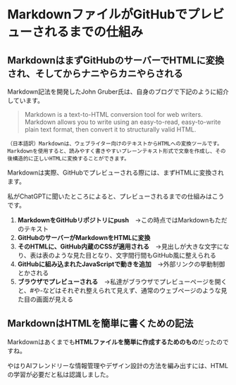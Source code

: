 # MarkdownファイルがGitHubでプレビューされるまでの仕組み

## MarkdownはまずGitHubのサーバーでHTMLに変換され、そしてからナニやらカニやらされる

Markdown記法を開発したJohn Gruber氏は、自身のブログで下記のように紹介しています。

> Markdown is a text-to-HTML conversion tool for web writers. Markdown allows you to write using an easy-to-read, easy-to-write plain text format, then convert it to structurally valid HTML.

    （日本語訳）Markdownは、ウェブライター向けのテキストからHTMLへの変換ツールです。Markdownを使用すると、読みやすく書きやすいプレーンテキスト形式で文章を作成し、その後構造的に正しいHTMLに変換することができます。

Markdownは実際、GitHubでプレビューされる際には、まずHTMLに変換されます。

私がChatGPTに聞いたところによると、プレビューされるまでの仕組みはこうです。

1. **MarkdownをGitHubリポジトリにpush**　→この時点ではMarkdownもただのテキスト
2. **GitHubのサーバーがMarkdownをHTMLに変換**
3. **そのHTMLに、GitHub内蔵のCSSが適用される**　→見出しが大きな文字になり、表は表のような見た目となり、文字間行間もGitHub風に整えられる
4. **GitHubに組み込まれたJavaScriptで動きを追加**　→外部リンクの挙動制御とかされる
5. **ブラウザでプレビューされる**　→私達がブラウザでプレビューページを開くと、#や-などはそれぞれ整えられて見えず、通常のウェブページのような見た目の画面が見える

## MarkdownはHTMLを簡単に書くための記法

Markdownはあくまでも**HTMLファイルを簡単に作成するためのもの**だったのですね。

やはりAIフレンドリーな情報管理やデザイン設計の方法を編み出すには、HTMLの学習が必要だと私は認識しました。